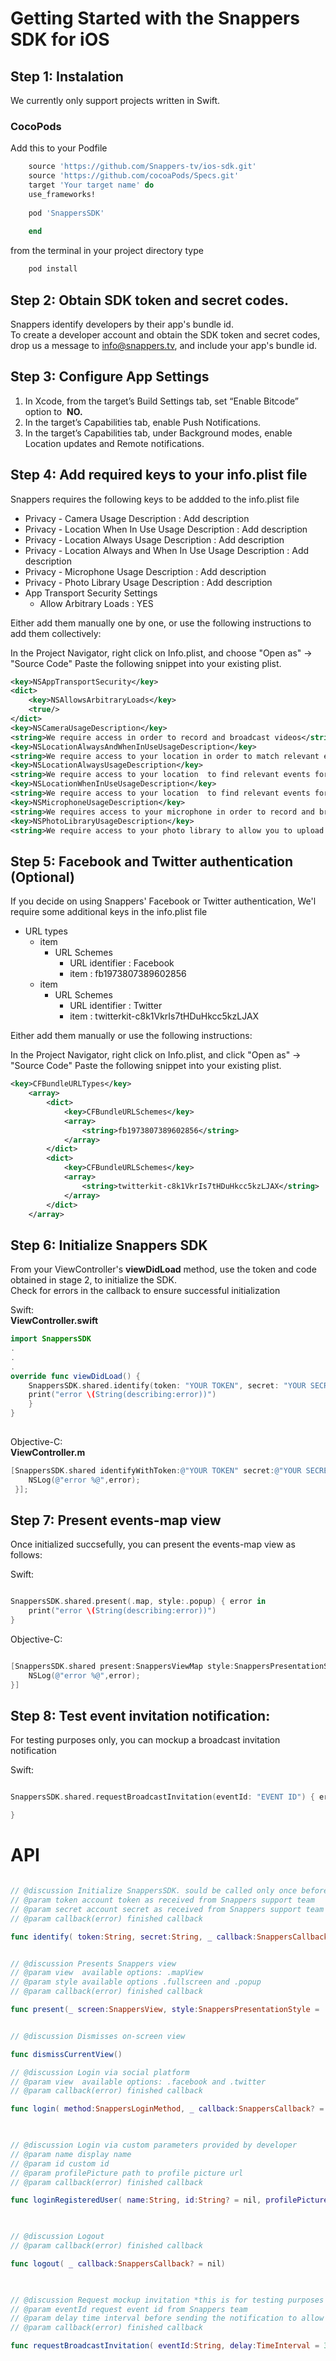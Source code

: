 # Getting Started with the Snappers SDK for iOS

## Step 1: Instalation
We currently only support projects written in Swift.

### CocoPods
Add this to your Podfile 

```ruby
    source 'https://github.com/Snappers-tv/ios-sdk.git'
    source 'https://github.com/cocoaPods/Specs.git'
    target 'Your target name' do
    use_frameworks!
 
    pod 'SnappersSDK'
    
    end
```
from the terminal in your project directory type 
```bash
    pod install
```
## Step 2: Obtain SDK token and secret codes.
Snappers identify developers by their app's bundle id.  
 To create a developer account and obtain the SDK token and secret codes, drop us a message to info@snappers.tv, and include your app's bundle id.


## Step 3: Configure App Settings
1. In Xcode, from the target’s Build Settings tab, set “Enable Bitcode” option to ​ **NO.**
2. In the target’s Capabilities tab, enable Push Notifications.
3. In the target’s Capabilities tab, under Background modes, enable Location updates and Remote notifications.

## Step 4: Add required keys to your info.plist file

Snappers requires the following keys to be addded to the info.plist file

- Privacy - Camera Usage Description : Add description
- Privacy - Location When In Use Usage Description : Add description
- Privacy - Location Always Usage Description : Add description
- Privacy - Location Always and When In Use Usage Description : Add description
- Privacy - Microphone Usage Description : Add description
- Privacy - Photo Library Usage Description : Add description
- App Transport Security Settings
	* Allow Arbitrary Loads : YES
	
Either add them manually one by one, or use the following instructions to add them collectively:

In the Project Navigator, right click on Info.plist, and choose "Open as" → "Source Code"
Paste the following snippet into your existing plist.
```xml
<key>NSAppTransportSecurity</key>
<dict>
	<key>NSAllowsArbitraryLoads</key>
	<true/>
</dict>
<key>NSCameraUsageDescription</key>
<string>We require access in order to record and broadcast videos</string>
<key>NSLocationAlwaysAndWhenInUseUsageDescription</key>
<string>We require access to your location in order to match relevant events for your location</string>
<key>NSLocationAlwaysUsageDescription</key>
<string>We require access to your location  to find relevant events for you and to validate users content origin</string>
<key>NSLocationWhenInUseUsageDescription</key>
<string>We require access to your location  to find relevant events for you and to validate users content origin</string>
<key>NSMicrophoneUsageDescription</key>
<string>We requires access to your microphone in order to record and broadcast videos</string>
<key>NSPhotoLibraryUsageDescription</key>
<string>We require access to your photo library to allow you to upload prerecorded videos</string>   
```

## Step 5: Facebook and Twitter authentication (Optional)
If you decide on using Snappers' Facebook or Twitter authentication, We'l require some additional keys in the info.plist file

- URL types
	* item
		- URL Schemes
			- URL identifier : Facebook
			- item : fb1973807389602856
	* item
		- URL Schemes
			- URL identifier : Twitter
			- item : twitterkit-c8k1VkrIs7tHDuHkcc5kzLJAX


Either add them manually or use the following instructions:

In the Project Navigator, right click on Info.plist, and click "Open as" → "Source Code"
Paste the following snippet into your existing plist.
```xml   
<key>CFBundleURLTypes</key>
    <array>
        <dict>
            <key>CFBundleURLSchemes</key>
            <array>
                <string>fb1973807389602856</string>
            </array>
        </dict>
        <dict>
            <key>CFBundleURLSchemes</key>
            <array>
                <string>twitterkit-c8k1VkrIs7tHDuHkcc5kzLJAX</string>
            </array>
        </dict>
    </array>
```
## Step 6: Initialize Snappers SDK
From your ViewController's ​**viewDidLoad​​** method​, use the token and code obtained in stage 2, to initialize the SDK.  
Check for errors in the callback to ensure successful initialization

Swift:  
**​ViewController.swift**
```swift
import SnappersSDK
.
.
.
override func viewDidLoad() {
    SnappersSDK.shared.identify(token: "YOUR TOKEN", secret: "YOUR SECRET") { error in
	print("error \(String(describing:error))")
    }
}
   
```
Objective-C:  
**​ViewController.m**
``` Objective-c
[SnappersSDK.shared identifyWithToken:@"YOUR TOKEN" secret:@"YOUR SECRET" :^(NSError * error) {
    NSLog(@"error %@",error);
 }];

```
## Step 7: Present events-map view
Once initialized succsefully, you can present the events-map view as follows:

Swift:  
```swift

SnappersSDK.shared.present(.map, style:.popup) { error in
    print("error \(String(describing:error))")
}

```
Objective-C:  
``` Objective-c

[SnappersSDK.shared present:SnappersViewMap style:SnappersPresentationStylePopup :^(NSError * error) {
    NSLog(@"error %@",error);
}]

```

## Step 8: Test event invitation notification:
For testing purposes only, you can mockup a broadcast invitation notification

Swift:
```swift

SnappersSDK.shared.requestBroadcastInvitation(eventId: "EVENT ID") { error in

}

```

# API

```swift

// @discussion Initialize SnappersSDK. sould be called only once before any other SDK calls
// @param token account token as received from Snappers support team
// @param secret account secret as received from Snappers support team
// @param callback(error) finished callback

func identify( token:String, secret:String, _ callback:SnappersCallback? = nil)

```

```swift

// @discussion Presents Snappers view
// @param view  available options: .mapView
// @param style available options .fullscreen and .popup
// @param callback(error) finished callback

func present(_ screen:SnappersView, style:SnappersPresentationStyle = .fullscreen, _ callback:SnappersCallback?  = nil)

```

```swift

// @discussion Dismisses on-screen view 

func dismissCurrentView()

```

```swift
// @discussion Login via social platform
// @param view  available options: .facebook and .twitter
// @param callback(error) finished callback

func login( method:SnappersLoginMethod, _ callback:SnappersCallback? = nil)
	
```

```swift

// @discussion Login via custom parameters provided by developer
// @param name display name
// @param id custom id 
// @param profilePicture path to profile picture url
// @param callback(error) finished callback

func loginRegisteredUser( name:String, id:String? = nil, profilePicture:String? = nil, _ callback:SnappersCallback? = nil) {
	
```

```swift

// @discussion Logout
// @param callback(error) finished callback

func logout( _ callback:SnappersCallback? = nil) 
	
```

```swift

// @discussion Request mockup invitation *this is for testing purposes only*
// @param eventId request event id from Snappers team
// @param delay time interval before sending the notification to allow tester to close application
// @param callback(error) finished callback

func requestBroadcastInvitation( eventId:String, delay:TimeInterval = 3, _ callback:SnappersCallback?) 

```




